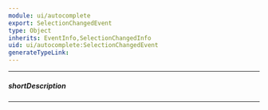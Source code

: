 ```yaml
---
module: ui/autocomplete
export: SelectionChangedEvent
type: Object
inherits: EventInfo,SelectionChangedInfo
uid: ui/autocomplete:SelectionChangedEvent
generateTypeLink: 
---
```

---
##### shortDescription
<!-- Description goes here -->

---
<!-- Description goes here -->